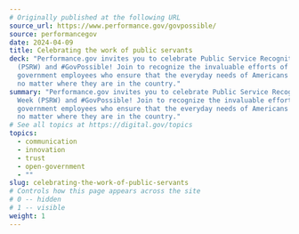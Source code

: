 ```yaml
---
# Originally published at the following URL
source_url: https://www.performance.gov/govpossible/
source: performancegov
date: 2024-04-09
title: Celebrating the work of public servants
deck: "Performance.gov invites you to celebrate Public Service Recognition Week
  (PSRW) and #GovPossible! Join to recognize the invaluable efforts of
  government employees who ensure that the everyday needs of Americans are met,
  no matter where they are in the country."
summary: "Performance.gov invites you to celebrate Public Service Recognition
  Week (PSRW) and #GovPossible! Join to recognize the invaluable efforts of
  government employees who ensure that the everyday needs of Americans are met,
  no matter where they are in the country."
# See all topics at https://digital.gov/topics
topics:
  - communication
  - innovation
  - trust
  - open-government
  - ""
slug: celebrating-the-work-of-public-servants
# Controls how this page appears across the site
# 0 -- hidden
# 1 -- visible
weight: 1
---
```

